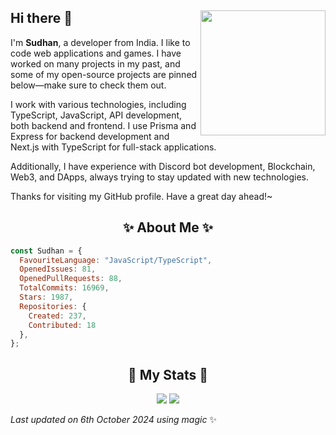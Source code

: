 ## Hi there 👋 <img align="right" src="https://avatars.githubusercontent.com/u/55418697?v=4" width="200" />
I'm **Sudhan**, a developer from India. I like to code web applications and games. I have worked on many projects in my past, and some of my open-source projects are pinned below—make sure to check them out.

I work with various technologies, including TypeScript, JavaScript, API development, both backend and frontend. I use Prisma and Express for backend development and Next.js with TypeScript for full-stack applications. 

Additionally, I have experience with Discord bot development, Blockchain, Web3, and DApps, always trying to stay updated with new technologies.

Thanks for visiting my GitHub profile. Have a great day ahead!~

<h2 align="center"> ✨ About Me ✨</h2>

```js
const Sudhan = {
  FavouriteLanguage: "JavaScript/TypeScript",
  OpenedIssues: 81,
  OpenedPullRequests: 88,
  TotalCommits: 16969,
  Stars: 1987,
  Repositories: {
    Created: 237,
    Contributed: 18
  },
};
```

<h2 align="center"> 🚀 My Stats 🚀</h2>
<p align="center">
  <img src="https://github-readme-streak-stats.herokuapp.com/?user=SudhanPlayz&theme=tokyonight">
  <img src="https://github-readme-stats.vercel.app/api?username=SudhanPlayz&theme=tokyonight&count_private=true&show_icons=true&include_all_commits=true">
</p>
<!-- Last updated on Sun Oct 06 2024 12:30:32 GMT+0000 (Coordinated Universal Time) ;-;-->
<i>Last updated on 6th October 2024 using magic</i> ✨ 